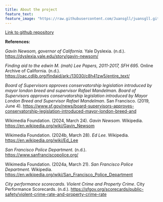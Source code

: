 ```yaml
---
title: About the project
feature_text:
feature_image: "https://raw.githubusercontent.com/Juansgll/juansgll.github.io/main/Pictures/golden-gate-bridge-header.jpg"
---
```

[Link to github repository](https://github.com/Juansgll/juansgll.github.io "Link to github")

**References:** 

*Gavin Newsom, governor of California.* Yale Dyslexia. (n.d.). https://dyslexia.yale.edu/story/gavin-newsom/ 

*Finding aid to the edwin M. (mah) Lee Papers, 2011-2017, SFH 695.* Online Archive of California. (n.d.). https://oac.cdlib.org/findaid/ark:/13030/c8h41zw5/entire_text/ 

*Board of Supervisors approves conservatorship legislation introduced by mayor london breed and supervisor Rafael Mandelman. Board of Supervisors approves conservatorship legislation introduced by Mayor London Breed and Supervisor Rafael Mandelman*. San Francisco. (2019, June 4). https://www.sf.gov/news/board-supervisors-approves-conservatorship-legislation-introduced-mayor-london-breed-and 

Wikimedia Foundation. (2024, March 24). *Gavin Newsom.* Wikipedia. https://en.wikipedia.org/wiki/Gavin_Newsom 

Wikimedia Foundation. (2024b, March 28). *Ed Lee.* Wikipedia. https://en.wikipedia.org/wiki/Ed_Lee 

*San Francisco Police Department.* (n.d.). https://www.sanfranciscopolice.org/ 

Wikimedia Foundation. (2024a, March 21). *San Francisco Police Department.* Wikipedia. https://en.wikipedia.org/wiki/San_Francisco_Police_Department 

*City performance scorecards. Violent Crime and Property Crime*. City Performance Scorecards. (n.d.). https://sfgov.org/scorecards/public-safety/violent-crime-rate-and-property-crime-rate 
